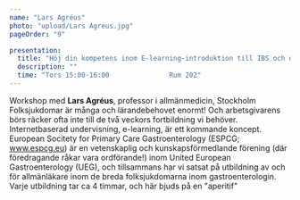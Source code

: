 ```yaml
---
name: "Lars Agréus"
photo: "upload/Lars Agreus.jpg"
pageOrder: "9"

presentation:
  title: "Höj din kompetens inom E-learning-introduktion till IBS och dyspepsi-två folksjukdomar!"
  description: ""
  time: "Tors 15:00-16:00               Rum 202"
---
```

Workshop med **Lars Agréus**, professor i allmänmedicin, Stockholm
Folksjukdomar är många och lärandebehovet enormt! Och arbetsgivarens börs räcker ofta inte till de två veckors fortbildning vi behöver. Internetbaserad undervisning, e-learning, är ett kommande koncept. European Socitety for Primary Care Gastroenterology (ESPCG; www.espcg.eu) är en vetenskaplig och kunskapsförmedlande förening (där föredragande råkar vara ordförande!) inom United European Gastroenterology (UEG), och tillsammans har vi satsat på utbildning av och för allmänläkare inom de breda folksjukdomarna inom gastroenterologin. Varje utbildning tar ca 4 timmar, och här bjuds på en "aperitif"

